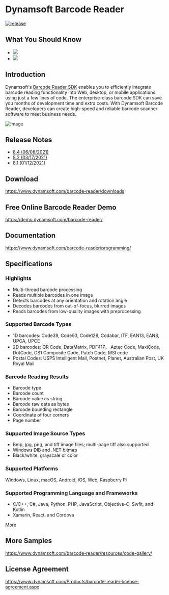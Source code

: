 # Dynamsoft Barcode Reader

[![release](https://img.shields.io/github/release/Dynamsoft/Dynamsoft-Barcode-Reader.svg)](https://github.com/Dynamsoft/Dynamsoft-Barcode-Reader/releases/latest)

## What You Should Know
- [![](https://img.shields.io/badge/Download-Offline%20SDK-orange)](https://www.dynamsoft.com/barcode-reader/downloads)
- [![](https://img.shields.io/badge/Get-30--day%20FREE%20Trial-blue)](https://www.dynamsoft.com/customer/license/trialLicense/?product=dbr)

## Introduction
 Dynamsoft's [Barcode Reader SDK](https://www.dynamsoft.com/barcode-reader/overview/) enables you to efficiently integrate barcode reading functionality into Web, desktop, or mobile applications using just a few lines of code. The enterprise-class barcode SDK can save you months of development time and extra costs. With Dynamsoft Barcode Reader, developers can create high-speed and reliable barcode scanner software to meet business needs.

![image](https://www.dynamsoft.com/CustomerPortal/images/upload/sc-80-Read-barcode-from-scanner-webcam-and-files.PNG)

## Release Notes
- [8.4 (06/08/2021)](https://www.dynamsoft.com/barcode-reader/programming/cplusplus/release-notes/cpp-8.html?ver=latest#84-06082021)
- [8.2 (03/17/2021)](https://www.dynamsoft.com/barcode-reader/programming/cplusplus/release-notes/cpp-8.html?ver=latest#82-03172021)
- [8.1 (01/12/2021)](https://www.dynamsoft.com/barcode-reader/programming/cplusplus/release-notes/cpp-8.html?ver=latest#81-01122021)

## Download

https://www.dynamsoft.com/barcode-reader/downloads


## Free Online Barcode Reader Demo
https://demo.dynamsoft.com/barcode-reader/

## Documentation

https://www.dynamsoft.com/barcode-reader/programming/

## Specifications

### Highlights
- Multi-thread barcode processing
- Reads multiple barcodes in one image
- Detects barcodes at any orientation and rotation angle
- Decodes barcodes from out-of-focus, blurred images
- Reads barcodes from low-quality images with preprocessing

### Supported Barcode Types
- 1D barcodes: Code39, Code93, Code128, Codabar, ITF, EAN13, EAN8, UPCA, UPCE
- 2D barcodes: QR Code, DataMatrix, PDF417， Aztec Code, MaxiCode, DotCode, GS1 Composite Code, Patch Code, MSI code 
- Postal Codes: USPS Intelligent Mail, Postnet, Planet, Australian Post, UK Royal Mail

### Barcode Reading Results
- Barcode type
- Barcode count
- Barcode value as string
- Barcode raw data as bytes
- Barcode bounding rectangle
- Coordinate of four corners
- Page number

### Supported Image Source Types
- Bmp, jpg, png, and tiff image files; multi-page tiff also supported
- Windows DIB and .NET bitmap
- Black/white, grayscale or color

### Supported Platforms
Windows, Linux, macOS, Android, iOS, Web, Raspberry Pi

### Supported Programming Language and Frameworks
- C/C++, C#, Java, Python, PHP, JavaScript, Objective-C, Swfit, and Kotlin
- Xamarin, React, and Cordova

[More](https://www.dynamsoft.com/barcode-reader/features/)

## More Samples
https://www.dynamsoft.com/barcode-reader/resources/code-gallery/

## License Agreement
https://www.dynamsoft.com/Products/barcode-reader-license-agreement.aspx

